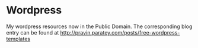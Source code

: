 # Wordpress

My wordpress resources now in the Public Domain. The corresponding blog
entry can be found at
http://pravin.paratey.com/posts/free-wordpress-templates
